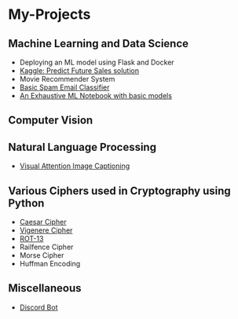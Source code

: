 # My-Projects

## Machine Learning and Data Science
- Deploying an ML model using Flask and Docker
- [Kaggle: Predict Future Sales solution](https://github.com/analytics-club-iitm/kaggle-predict-future-sales)
- Movie Recommender System
- [Basic Spam Email Classifier](https://github.com/aquantumreality/My-Projects/tree/main/ML/Spam%20Email%20Detection)
- [An Exhaustive ML Notebook with basic models](https://github.com/aquantumreality/My-Projects/tree/main/ML/Exhaustive%20ML%20Notebook)

## Computer Vision 


## Natural Language Processing 
- [Visual Attention Image Captioning](https://github.com/aquantumreality/My-Projects/tree/main/NLP/Visual_Attention_Image_Captioning)

## Various Ciphers used in Cryptography using Python
- [Caesar Cipher](https://github.com/aquantumreality/My-Projects/blob/main/Cryptography/caesar.py)
- [Vigenere Cipher](https://github.com/aquantumreality/My-Projects/blob/main/Cryptography/vigenere.py)
- [ROT-13](https://github.com/aquantumreality/My-Projects/blob/main/Cryptography/rot13.py)
- Railfence Cipher
- Morse Cipher
- Huffman Encoding

## Miscellaneous
- [Discord Bot](https://github.com/aquantumreality/Discord-Bot)
